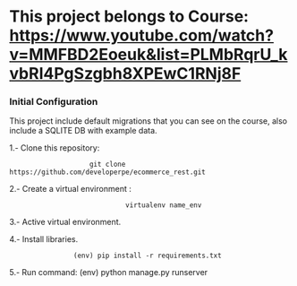 # This project belongs to Course: https://www.youtube.com/watch?v=MMFBD2Eoeuk&list=PLMbRqrU_kvbRI4PgSzgbh8XPEwC1RNj8F

### Initial Configuration

This project include default migrations that you can see on the course, also include a SQLITE DB with example data. 

1.- Clone this repository:

                        git clone https://github.com/developerpe/ecommerce_rest.git 

2.- Create a virtual environment :

                                 virtualenv name_env

3.- Active virtual environment.

4.- Install libraries.

                    (env) pip install -r requirements.txt 

5.- Run command:
                    (env) python manage.py runserver 
